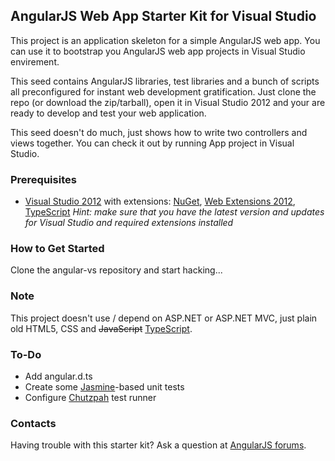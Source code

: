 ## AngularJS Web App Starter Kit for Visual Studio

This project is an application skeleton for a simple AngularJS web app. You can use it to bootstrap you AngularJS web app projects in Visual Studio envirement.

This seed contains AngularJS libraries, test libraries and a bunch of scripts all preconfigured for instant web development gratification. Just clone the repo (or download the zip/tarball), open it in Visual Studio 2012 and your are ready to develop and test your web application.

This seed doesn't do much, just shows how to write two controllers and views together. You can check it out by running App project in Visual Studio.

### Prerequisites

 - [Visual Studio 2012](http://www.visualstudio.com) with extensions: [NuGet](http://www.nuget.org), [Web Extensions 2012](http://visualstudiogallery.msdn.microsoft.com/07d54d12-7133-4e15-becb-6f451ea3bea6), [TypeScript](http://www.typescriptlang.org)
   *Hint: make sure that you have the latest version and updates for Visual Studio and required extensions installed*

### How to Get Started

Clone the angular-vs repository and start hacking...

### Note

This project doesn't use / depend on ASP.NET or ASP.NET MVC, just plain old HTML5, CSS and <del>JavaScript</del> [TypeScript](http://www.typescriptlang.org).

### To-Do

 - Add angular.d.ts
 - Create some [Jasmine](http://pivotal.github.com/jasmine/)-based unit tests
 - Configure [Chutzpah](http://chutzpah.codeplex.com/) test runner

### Contacts

Having trouble with this starter kit? Ask a question at [AngularJS forums](http://groups.google.com/group/angular).